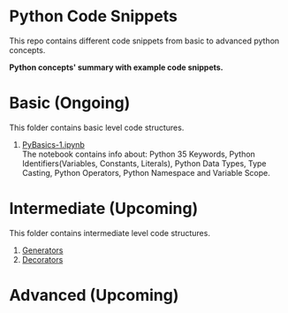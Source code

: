 # Python Code Snippets
This repo contains different code snippets from basic to advanced python concepts.

**Python concepts' summary with example code snippets.**

# Basic (Ongoing)

This folder contains basic level code structures.

1. [PyBasics-1.ipynb](basic/PyBasics-1.ipynb) \
The notebook contains info about: Python 35 Keywords, Python Identifiers(Variables, Constants, Literals), Python Data Types, Type Casting, Python Operators, Python Namespace and Variable Scope.

# Intermediate (Upcoming)

This folder contains intermediate level code structures. 

1. [Generators](intermediate/Generators.ipynb)
2. [Decorators](intermediate/Decorators.ipynb)

# Advanced (Upcoming)